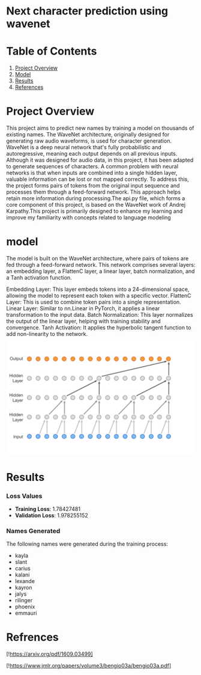 # Next character prediction using wavenet


# Table of Contents
1. [Project Overview](#project-overview)
3. [Model](#model)
4. [Results](#results)
7. [References](#references)

# Project Overview
This project aims to predict new names by training a model on thousands of existing names. The WaveNet architecture, originally designed for generating raw audio waveforms, is used for character generation. WaveNet is a deep neural network that's fully probabilistic and autoregressive, meaning each output depends on all previous inputs. Although it was designed for audio data, in this project, it has been adapted to generate sequences of characters.
A common problem with neural networks is that when inputs are combined into a single hidden layer, valuable information can be lost or not mapped correctly. To address this, the project forms pairs of tokens from the original input sequence and processes them through a feed-forward network. This approach helps retain more information during processing.The api.py file, which forms a core component of this project, is based on the WaveNet work of Andrej Karpathy.This project is primarily designed to enhance my learning and improve my familiarity with concepts related to language modeling 

# model

The model is built on the WaveNet architecture, where pairs of tokens are fed through a feed-forward network. This network comprises several layers: an embedding layer, a FlattenC layer, a linear layer, batch normalization, and a Tanh activation function.

Embedding Layer: This layer embeds tokens into a 24-dimensional space, allowing the model to represent each token with a specific vector.
FlattenC Layer: This is used to combine token pairs into a single representation.
Linear Layer: Similar to nn.Linear in PyTorch, it applies a linear transformation to the input data.
Batch Normalization: This layer normalizes the output of the linear layer, helping with training stability and convergence.
Tanh Activation: It applies the hyperbolic tangent function to add non-linearity to the network.
    ![wavenet_architecture](https://github.com/anmol-c03/character_predictor/blob/main/wavenet.png)

# Results

### Loss Values
- **Training Loss**: 1.78427481
- **Validation Loss**: 1.978255152

### Names Generated
The following names were generated during the training process:

- kayla
- slant
- carius
- kalani
- lexande
- kayron
- jalys
- rilinger
- phoenix
- emmauri


# Refrences

[!https://arxiv.org/pdf/1609.03499]

[!https://www.jmlr.org/papers/volume3/bengio03a/bengio03a.pdf]
